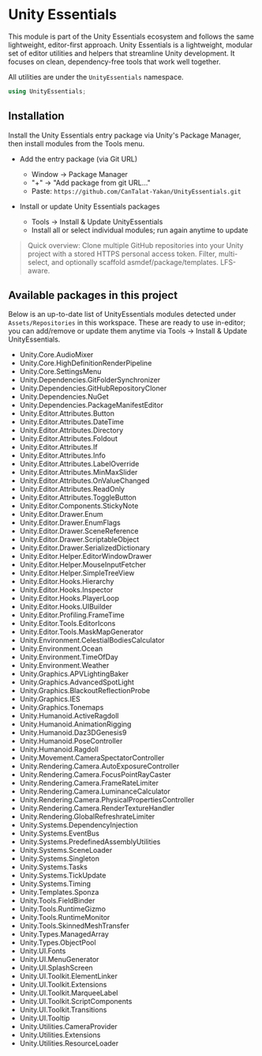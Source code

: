 # Unity Essentials

This module is part of the Unity Essentials ecosystem and follows the same lightweight, editor-first approach.
Unity Essentials is a lightweight, modular set of editor utilities and helpers that streamline Unity development. It focuses on clean, dependency-free tools that work well together.

All utilities are under the `UnityEssentials` namespace.

```csharp
using UnityEssentials;
```

## Installation

Install the Unity Essentials entry package via Unity's Package Manager, then install modules from the Tools menu.

- Add the entry package (via Git URL)
    - Window → Package Manager
    - "+" → "Add package from git URL…"
    - Paste: `https://github.com/CanTalat-Yakan/UnityEssentials.git`

- Install or update Unity Essentials packages
    - Tools → Install & Update UnityEssentials
    - Install all or select individual modules; run again anytime to update

> Quick overview: Clone multiple GitHub repositories into your Unity project with a stored HTTPS personal access token. Filter, multi-select, and optionally scaffold asmdef/package/templates. LFS-aware.

## Available packages in this project

Below is an up-to-date list of UnityEssentials modules detected under `Assets/Repositories` in this workspace. These are ready to use in-editor; you can add/remove or update them anytime via Tools → Install & Update UnityEssentials.

- Unity.Core.AudioMixer
- Unity.Core.HighDefinitionRenderPipeline
- Unity.Core.SettingsMenu
- Unity.Dependencies.GitFolderSynchronizer
- Unity.Dependencies.GitHubRepositoryCloner
- Unity.Dependencies.NuGet
- Unity.Dependencies.PackageManifestEditor
- Unity.Editor.Attributes.Button
- Unity.Editor.Attributes.DateTime
- Unity.Editor.Attributes.Directory
- Unity.Editor.Attributes.Foldout
- Unity.Editor.Attributes.If
- Unity.Editor.Attributes.Info
- Unity.Editor.Attributes.LabelOverride
- Unity.Editor.Attributes.MinMaxSlider
- Unity.Editor.Attributes.OnValueChanged
- Unity.Editor.Attributes.ReadOnly
- Unity.Editor.Attributes.ToggleButton
- Unity.Editor.Components.StickyNote
- Unity.Editor.Drawer.Enum
- Unity.Editor.Drawer.EnumFlags
- Unity.Editor.Drawer.SceneReference
- Unity.Editor.Drawer.ScriptableObject
- Unity.Editor.Drawer.SerializedDictionary
- Unity.Editor.Helper.EditorWindowDrawer
- Unity.Editor.Helper.MouseInputFetcher
- Unity.Editor.Helper.SimpleTreeView
- Unity.Editor.Hooks.Hierarchy
- Unity.Editor.Hooks.Inspector
- Unity.Editor.Hooks.PlayerLoop
- Unity.Editor.Hooks.UIBuilder
- Unity.Editor.Profiling.FrameTime
- Unity.Editor.Tools.EditorIcons
- Unity.Editor.Tools.MaskMapGenerator
- Unity.Environment.CelestialBodiesCalculator
- Unity.Environment.Ocean
- Unity.Environment.TimeOfDay
- Unity.Environment.Weather
- Unity.Graphics.APVLightingBaker
- Unity.Graphics.AdvancedSpotLight
- Unity.Graphics.BlackoutReflectionProbe
- Unity.Graphics.IES
- Unity.Graphics.Tonemaps
- Unity.Humanoid.ActiveRagdoll
- Unity.Humanoid.AnimationRigging
- Unity.Humanoid.Daz3DGenesis9
- Unity.Humanoid.PoseController
- Unity.Humanoid.Ragdoll
- Unity.Movement.CameraSpectatorController
- Unity.Rendering.Camera.AutoExposureController
- Unity.Rendering.Camera.FocusPointRayCaster
- Unity.Rendering.Camera.FrameRateLimiter
- Unity.Rendering.Camera.LuminanceCalculator
- Unity.Rendering.Camera.PhysicalPropertiesController
- Unity.Rendering.Camera.RenderTextureHandler
- Unity.Rendering.GlobalRefreshrateLimiter
- Unity.Systems.DependencyInjection
- Unity.Systems.EventBus
- Unity.Systems.PredefinedAssemblyUtilities
- Unity.Systems.SceneLoader
- Unity.Systems.Singleton
- Unity.Systems.Tasks
- Unity.Systems.TickUpdate
- Unity.Systems.Timing
- Unity.Templates.Sponza
- Unity.Tools.FieldBinder
- Unity.Tools.RuntimeGizmo
- Unity.Tools.RuntimeMonitor
- Unity.Tools.SkinnedMeshTransfer
- Unity.Types.ManagedArray
- Unity.Types.ObjectPool
- Unity.UI.Fonts
- Unity.UI.MenuGenerator
- Unity.UI.SplashScreen
- Unity.UI.Toolkit.ElementLinker
- Unity.UI.Toolkit.Extensions
- Unity.UI.Toolkit.MarqueeLabel
- Unity.UI.Toolkit.ScriptComponents
- Unity.UI.Toolkit.Transitions
- Unity.UI.Tooltip
- Unity.Utilities.CameraProvider
- Unity.Utilities.Extensions
- Unity.Utilities.ResourceLoader
